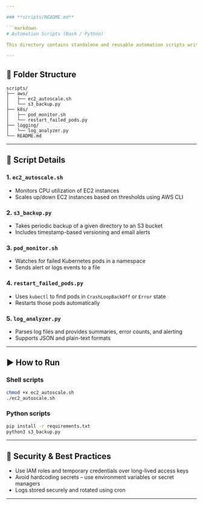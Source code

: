 ```yaml
---

### **scripts/README.md**

```markdown
# Automation Scripts (Bash / Python)

This directory contains standalone and reusable automation scripts written in Bash and Python that assist in managing and operating cloud infrastructure, container environments, and DevOps workflows efficiently.

---
```


## 📁 Folder Structure
```
scripts/
├── aws/
│   ├── ec2_autoscale.sh
│   └── s3_backup.py
├── k8s/
│   ├── pod_monitor.sh
│   └── restart_failed_pods.py
├── logging/
│   └── log_analyzer.py
└── README.md
```

---

## 🔧 Script Details

### 1. `ec2_autoscale.sh`
- Monitors CPU utilization of EC2 instances
- Scales up/down EC2 instances based on thresholds using AWS CLI

### 2. `s3_backup.py`
- Takes periodic backup of a given directory to an S3 bucket
- Includes timestamp-based versioning and email alerts

### 3. `pod_monitor.sh`
- Watches for failed Kubernetes pods in a namespace
- Sends alert or logs events to a file

### 4. `restart_failed_pods.py`
- Uses `kubectl` to find pods in `CrashLoopBackOff` or `Error` state
- Restarts those pods automatically

### 5. `log_analyzer.py`
- Parses log files and provides summaries, error counts, and alerting
- Supports JSON and plain-text formats

---

## ▶️ How to Run

### Shell scripts
```bash
chmod +x ec2_autoscale.sh
./ec2_autoscale.sh
```

### Python scripts
```bash
pip install -r requirements.txt
python3 s3_backup.py
```

---

## 🔐 Security & Best Practices
- Use IAM roles and temporary credentials over long-lived access keys
- Avoid hardcoding secrets – use environment variables or secret managers
- Logs stored securely and rotated using cron

---

```

